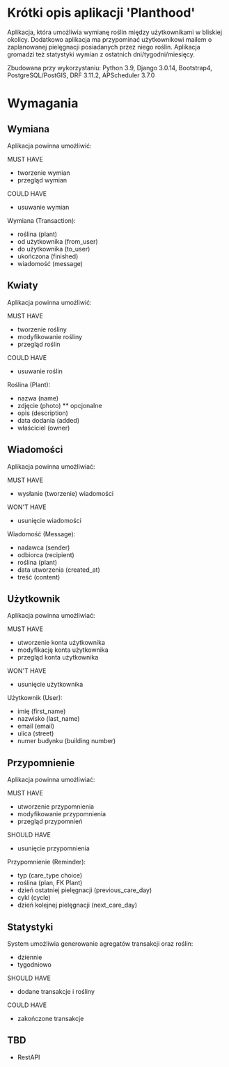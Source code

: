 # Krótki opis aplikacji 'Planthood'

Aplikacja, która umożliwia wymianę roślin między użytkownikami w bliskiej
okolicy. Dodatkowo aplikacja ma przypominać użytkownikowi mailem o zaplanowanej
pielęgnacji posiadanych przez niego roślin. Aplikacja gromadzi też statystyki
wymian z ostatnich dni/tygodni/miesięcy.

Zbudowana przy wykorzystaniu: Python 3.9, Django 3.0.14, Bootstrap4,
PostgreSQL/PostGIS, DRF 3.11.2, APScheduler 3.7.0

# Wymagania

## Wymiana

Aplikacja powinna umożliwić:

MUST HAVE

* tworzenie wymian
* przegląd wymian

COULD HAVE

* usuwanie wymian

Wymiana (Transaction):

* roślina (plant)
* od użytkownika (from_user)
* do użytkownika (to_user)
* ukończona (finished)
* wiadomość (message)

## Kwiaty

Aplikacja powinna umożliwić:

MUST HAVE

* tworzenie rośliny
* modyfikowanie rośliny
* przegląd roślin

COULD HAVE

* usuwanie roślin

Roślina (Plant):

* nazwa (name)
* zdjęcie (photo) ** opcjonalne
* opis (description)
* data dodania (added)
* właściciel (owner)

## Wiadomości

Aplikacja powinna umożliwiać:

MUST HAVE

* wysłanie (tworzenie) wiadomości

WON'T HAVE

* usunięcie wiadomości

Wiadomość (Message):

* nadawca (sender)
* odbiorca (recipient)
* roślina (plant)
* data utworzenia (created_at)
* treść (content)


## Użytkownik

Aplikacja powinna umożliwiać:

MUST HAVE

* utworzenie konta użytkownika
* modyfikację konta użytkownika
* przegląd konta użytkownika

WON'T HAVE

* usunięcie użytkownika

Użytkownik (User):

* imię (first_name)
* nazwisko (last_name)
* email (email)
* ulica (street)
* numer budynku (building number)


## Przypomnienie

Aplikacja powinna umożliwiać:

MUST HAVE

* utworzenie przypomnienia
* modyfikowanie przypomnienia
* przegląd przypomnień

SHOULD HAVE

* usunięcie przypomnienia

Przypomnienie (Reminder):

* typ (care_type choice)
* roślina (plan, FK Plant)
* dzień ostatniej pielęgnacji (previous_care_day)
* cykl (cycle)
* dzień kolejnej pielęgnacji (next_care_day)

## Statystyki

System umożliwia generowanie agregatów transakcji oraz roślin:

* dziennie
* tygodniowo

SHOULD HAVE

* dodane transakcje i rośliny

COULD HAVE

* zakończone transakcje

## TBD

* RestAPI
